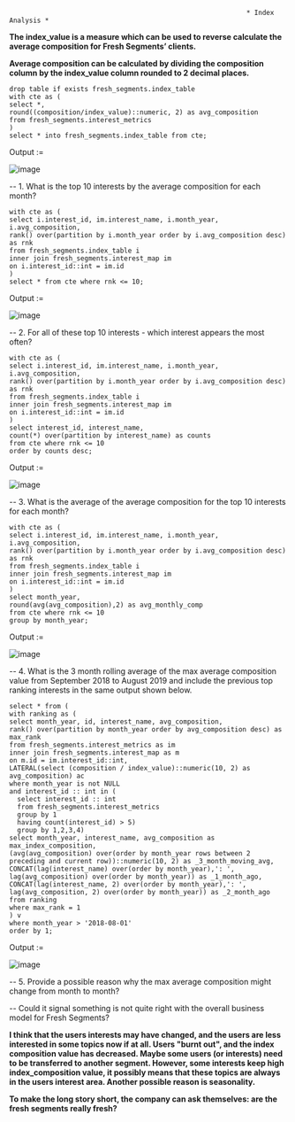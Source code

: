                                                                 * Index Analysis *

__The index_value is a measure which can be used to reverse calculate the average composition for Fresh Segments’ clients.__

__Average composition can be calculated by dividing the composition column by the index_value column rounded to 2 decimal places.__

```
drop table if exists fresh_segments.index_table
with cte as (
select *,
round((composition/index_value)::numeric, 2) as avg_composition
from fresh_segments.interest_metrics 
)
select * into fresh_segments.index_table from cte;
```
Output := 

![image](https://github.com/VishalNimbolkar/8weeksqlchallenge/assets/80448632/5ac75e73-f1c5-4dd0-8982-1099926cbdb4)


-- 1. What is the top 10 interests by the average composition for each month?
```
with cte as (
select i.interest_id, im.interest_name, i.month_year, i.avg_composition,
rank() over(partition by i.month_year order by i.avg_composition desc) as rnk
from fresh_segments.index_table i
inner join fresh_segments.interest_map im
on i.interest_id::int = im.id
)
select * from cte where rnk <= 10;
```

Output :=

![image](https://github.com/VishalNimbolkar/8weeksqlchallenge/assets/80448632/db0d76da-a1be-46f1-8c10-648ed3a3015b)


-- 2. For all of these top 10 interests - which interest appears the most often?
```
with cte as (
select i.interest_id, im.interest_name, i.month_year, i.avg_composition,
rank() over(partition by i.month_year order by i.avg_composition desc) as rnk
from fresh_segments.index_table i
inner join fresh_segments.interest_map im
on i.interest_id::int = im.id
)
select interest_id, interest_name, 
count(*) over(partition by interest_name) as counts
from cte where rnk <= 10
order by counts desc;
```

Output := 

![image](https://github.com/VishalNimbolkar/8weeksqlchallenge/assets/80448632/f9b5d973-74a4-4070-be85-c94b8938bb9e)


-- 3. What is the average of the average composition for the top 10 interests for each month?
```
with cte as (
select i.interest_id, im.interest_name, i.month_year, i.avg_composition,
rank() over(partition by i.month_year order by i.avg_composition desc) as rnk
from fresh_segments.index_table i
inner join fresh_segments.interest_map im
on i.interest_id::int = im.id
)
select month_year,
round(avg(avg_composition),2) as avg_monthly_comp 
from cte where rnk <= 10
group by month_year;
```
Output := 

![image](https://github.com/VishalNimbolkar/8weeksqlchallenge/assets/80448632/fe9f16e3-1ee9-4d59-9451-f69c30860b91)


-- 4. What is the 3 month rolling average of the max average composition value from September 2018 to August 2019 and include the previous top ranking interests in the same output shown below.
```
select * from ( 
with ranking as (
select month_year, id, interest_name, avg_composition,
rank() over(partition by month_year order by avg_composition desc) as max_rank
from fresh_segments.interest_metrics as im
inner join fresh_segments.interest_map as m 
on m.id = im.interest_id::int,
LATERAL(select (composition / index_value)::numeric(10, 2) as avg_composition) ac
where month_year is not NULL 
and interest_id :: int in (
  select interest_id :: int
  from fresh_segments.interest_metrics
  group by 1
  having count(interest_id) > 5)
  group by 1,2,3,4)
select month_year, interest_name, avg_composition as max_index_composition,
(avg(avg_composition) over(order by month_year rows between 2 preceding and current row))::numeric(10, 2) as _3_month_moving_avg,
CONCAT(lag(interest_name) over(order by month_year),': ', lag(avg_composition) over(order by month_year)) as _1_month_ago,
CONCAT(lag(interest_name, 2) over(order by month_year),': ', lag(avg_composition, 2) over(order by month_year)) as _2_month_ago
from ranking
where max_rank = 1
) v
where month_year > '2018-08-01'
order by 1;
```
Output := 

![image](https://github.com/VishalNimbolkar/8weeksqlchallenge/assets/80448632/38fae3d8-f02e-4ec1-b354-cfae0ca41811)


-- 5. Provide a possible reason why the max average composition might change from month to month? 

-- Could it signal something is not quite right with the overall business model for Fresh Segments?

__I think that the users interests may have changed, and the users are less interested in some topics now if at all. Users "burnt out", and the index composition value has decreased. Maybe some users (or interests) need to be transferred to another segment. However, some interests keep high index_composition value, it possibly means that these topics are always in the users interest area. Another possible reason is seasonality.__

__To make the long story short, the company can ask themselves: are the fresh segments really fresh?__

